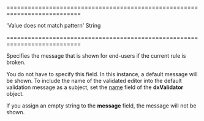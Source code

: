 ===========================================================================
<!--default-->'Value does not match pattern'<!--/default-->
<!--type-->String<!--/type-->
===========================================================================

<!--shortDescription-->
Specifies the message that is shown for end-users if the current rule is broken.
<!--/shortDescription-->

<!--fullDescription-->
You do not have to specify this field. In this instance, a default message will be shown. To include the name of the validated editor into the default validation message as a subject, set the [name](/Documentation/ApiReference/UI_Widgets/dxValidator/Configuration/#name) field of the **dxValidator** object.

If you assign an empty string to the **message** field, the message will not be shown.
<!--/fullDescription-->